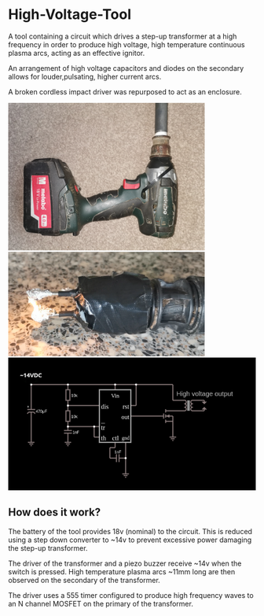 # High-Voltage-Tool
A tool containing a circuit which drives a step-up transformer at a high frequency in order
to produce high voltage, high temperature continuous plasma arcs, acting as
an effective ignitor.

An arrangement of high voltage capacitors and diodes on the secondary allows
for louder,pulsating, higher current arcs.

A broken cordless impact driver was repurposed to act as an enclosure.

<img src="image1.jpg" width="400"><img src="image3.png" width="400">
<img src="circuit.png">

## How does it work?
The battery of the tool provides 18v (nominal) to the circuit.
This is reduced using a step down converter to ~14v to prevent
excessive power damaging the step-up transformer.

The driver of the transformer and a piezo buzzer receive ~14v when the switch
is pressed. High temperature plasma arcs ~11mm long are then observed on the 
secondary of the transformer.

The driver uses a 555 timer configured to produce high frequency waves to an
N channel MOSFET on the primary of the transformer.
